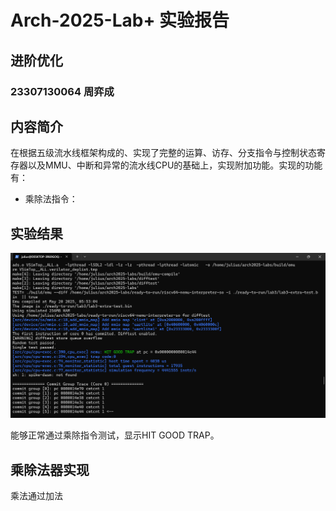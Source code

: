 # Arch-2025-Lab+ 实验报告

## 进阶优化

### 23307130064 周弈成

## 内容简介

在根据五级流水线框架构成的、实现了完整的运算、访存、分支指令与控制状态寄存器以及MMU、中断和异常的流水线CPU的基础上，实现附加功能。实现的功能有：

* 乘除法指令：

## 实验结果

![track1](lab3-extra-test.png)

能够正常通过乘除指令测试，显示HIT GOOD TRAP。

## 乘除法器实现

乘法通过加法

